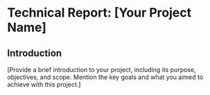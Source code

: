 # Technical Report: [Your Project Name]

## Introduction
[Provide a brief introduction to your project, including its purpose, objectives, and scope. Mention the key goals and what you aimed to achieve with this project.]
